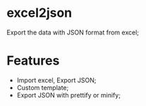 # excel2json

Export the data with JSON format from excel;

# Features

- Import excel, Export JSON;
- Custom template;
- Export JSON with prettify or minify;
